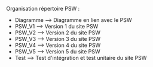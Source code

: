 Organisation répertoire PSW :

- Diagramme --> Diagramme en lien avec le PSW
- PSW_V1 --> Version 1 du site PSW
- PSW_V2 --> Version 2 du site PSW
- PSW_V3 --> Version 3 du site PSW
- PSW_V4 --> Version 4 du site PSW
- PSW_V5 --> Version 5 du site PSW
- Test --> Test d'intégration et test unitaire du site PSW
